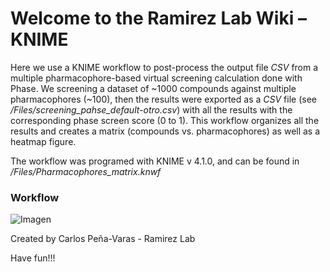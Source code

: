 # Welcome to the Ramirez Lab Wiki – KNIME

Here we use a KNIME workflow to post-process the output file *CSV* from a multiple pharmacophore-based virtual screening calculation done with Phase. We screening a dataset of ~1000 compounds against multiple pharmacophores (~100), then the results were exported as a *CSV* file (see */Files/screening_pahse_default-otro.csv*) with all the results with the corresponding phase screen score (0 to 1). This workflow organizes all the results and creates a matrix (compounds vs. pharmacophores) as well as a heatmap figure.


The workflow was programed with KNIME v 4.1.0, and can be found in */Files/Pharmacophores_matrix.knwf*

### Workflow
![Imagen](https://github.com/ramirezlab/WIKI/blob/master/KNIME/Files/Pharmacofore.png)


Created by Carlos Peña-Varas - Ramirez Lab


Have fun!!!



